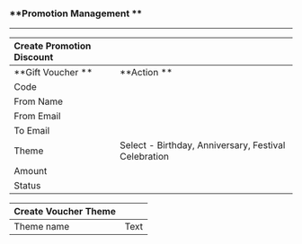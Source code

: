 ### **Promotion Management **

---

| **Create Promotion Discount** |  |
| :--- | :--- |
| **Gift Voucher ** | **Action ** |
| Code |  |
| From Name |  |
| From Email |  |
| To Email |  |
| Theme | Select - Birthday, Anniversary, Festival Celebration |
| Amount |  |
| Status |  |

| **Create Voucher Theme** |  |
| :--- | :--- |
| Theme name | Text |



